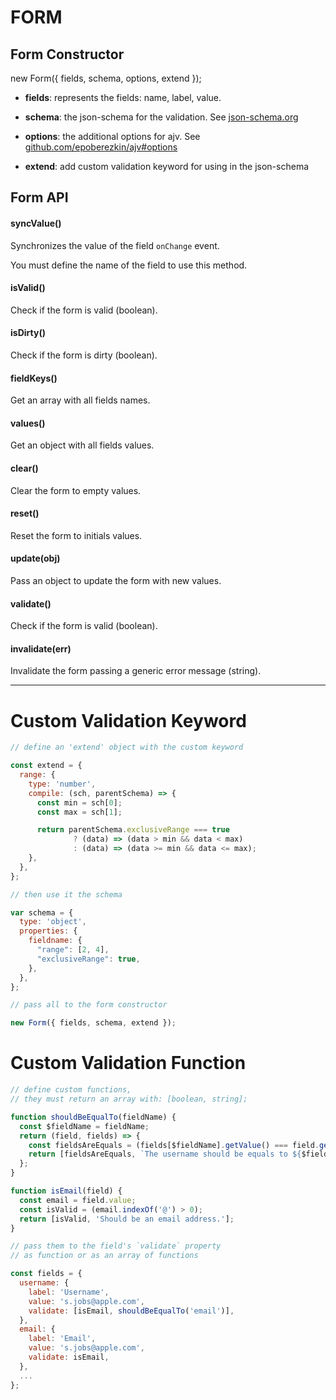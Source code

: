 # FORM

## Form Constructor

new Form({ fields, schema, options, extend });

* **fields**: represents the fields: name, label, value.

* **schema**: the json-schema for the validation.
See [json-schema.org](http://json-schema.org)

* **options**: the additional options for ajv.
See [github.com/epoberezkin/ajv#options](https://github.com/epoberezkin/ajv#options)

* **extend**: add custom validation keyword for using in the json-schema

## Form API

#### syncValue()
Synchronizes the value of the field `onChange` event.

You must define the name of the field to use this method.

#### isValid()
Check if the form is valid (boolean).

#### isDirty()
Check if the form is dirty (boolean).

#### fieldKeys()
Get an array with all fields names.

#### values()
Get an object with all fields values.

#### clear()
Clear the form to empty values.

#### reset()
Reset the form to initials values.

#### update(obj)
Pass an object to update the form with new values.

#### validate()
Check if the form is valid (boolean).

#### invalidate(err)
Invalidate the form passing a generic error message (string).

---

# Custom Validation Keyword

```javascript
// define an 'extend' object with the custom keyword

const extend = {
  range: {
    type: 'number',
    compile: (sch, parentSchema) => {
      const min = sch[0];
      const max = sch[1];

      return parentSchema.exclusiveRange === true
              ? (data) => (data > min && data < max)
              : (data) => (data >= min && data <= max);
    },
  },
};

// then use it the schema

var schema = {
  type: 'object',
  properties: {
    fieldname: {
      "range": [2, 4],
      "exclusiveRange": true,
    },
  },
};

// pass all to the form constructor

new Form({ fields, schema, extend });

```

# Custom Validation Function

```javascript
// define custom functions,
// they must return an array with: [boolean, string];

function shouldBeEqualTo(fieldName) {
  const $fieldName = fieldName;
  return (field, fields) => {
    const fieldsAreEquals = (fields[$fieldName].getValue() === field.getValue());
    return [fieldsAreEquals, `The username should be equals to ${$fieldName}`];
  };
}

function isEmail(field) {
  const email = field.value;
  const isValid = (email.indexOf('@') > 0);
  return [isValid, 'Should be an email address.'];
}

// pass them to the field's `validate` property
// as function or as an array of functions

const fields = {
  username: {
    label: 'Username',
    value: 's.jobs@apple.com',
    validate: [isEmail, shouldBeEqualTo('email')],
  },
  email: {
    label: 'Email',
    value: 's.jobs@apple.com',
    validate: isEmail,
  },
  ...
};
```
